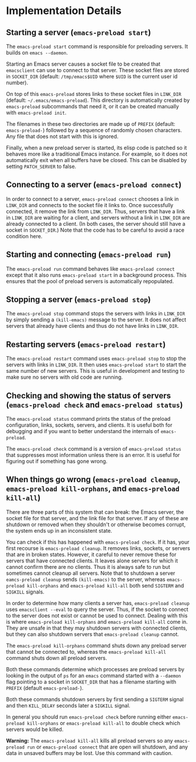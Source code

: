 # Implementation Details

## Starting a server (`emacs-preload start`)

The `emacs-preload start` command is responsible for preloading servers.  It
builds on `emacs --daemon`.

Starting an Emacs server causes a socket file to be created that `emacsclient`
can use to connect to that server.  These socket files are stored in
`SOCKET_DIR` (default: `/tmp/emacs$UID` where `$UID` is the current user id
number).

On top of this `emacs-preload` stores links to these socket files in
`LINK_DIR` (default: `~/.emacs/emacs-preload`).  This directory is
automatically created by `emacs-preload` subcommands that need it, or it can
be created manually with `emacs-preload init`.

The filenames in these two directories are made up of `PREFIX` (default:
`emacs-preload-`) followed by a sequence of randomly chosen characters.  Any
file that does not start with this is ignored.

Finally, when a new preload server is started, its elisp code is patched so it
behaves more like a traditional Emacs instance.  For example, so it does not
automatically exit when all buffers have be closed.  This can be disabled by
setting `PATCH_SERVER` to false.

## Connecting to a server (`emacs-preload connect`)

In order to connect to a server, `emacs-preload connect` chooses a link in
`LINK_DIR` and connects to the socket file it links to.  Once successfully
connected, it remove the link from `LINK_DIR`.  Thus, servers that have a link
in `LINK_DIR` are waiting for a client, and servers without a link in
`LINK_DIR` are already connected to a client.  (In both cases, the server
should still have a socket in `SOCKET_DIR`.)  Note that the code has to be
careful to avoid a race condition here.

## Starting and connecting (`emacs-preload run`)

The `emacs-preload run` command behaves like `emacs-preload connect` except
that it also runs `emacs-preload start` in a background process.  This ensures
that the pool of preload servers is automatically repopulated.

## Stopping a server (`emacs-preload stop`)

The `emacs-preload stop` command stops the servers with links in `LINK_DIR` by
simply sending a `(kill-emacs)` message to the server.  It does not affect
servers that already have clients and thus do not have links in `LINK_DIR`.

## Restarting servers (`emacs-preload restart`)

The `emacs-preload restart` command uses `emacs-preload stop` to stop the
servers with links in `LINK_DIR`.  It then uses `emacs-preload start` to start
the same number of new servers.  This is useful in development and testing to
make sure no servers with old code are running.

## Checking and showing the status of servers (`emacs-preload check` and `emacs-preload status`)

The `emacs-preload status` command prints the status of the preload
configuration, links, sockets, servers, and clients.  It is useful both for
debugging and if you want to better understand the internals of
`emacs-preload`.

The `emacs-preload check` command is a version of `emacs-preload status` that
suppresses most information unless there is an error.  It is useful for
figuring out if something has gone wrong.

## When things go wrong (`emacs-preload cleanup`, `emacs-preload kill-orphans`, and `emacs-preload kill-all`)

There are three parts of this system that can break: the Emacs server, the
socket file for that server, and the link file for that server.  If any of
these are shutdown or removed when they shouldn't or otherwise becomes
corrupt, the system ends up in an inconsistent state.

You can check if this has happened with `emacs-preload check`.  If it has,
your first recourse is `emacs-preload cleanup`.  It removes links, sockets, or
servers that are in broken states.  However, it careful to never remove these
for servers that have connected clients.  It leaves alone servers for which it
cannot confirm there are no clients.  Thus it is always safe to run but
sometimes cannot cleanup all servers.  Note that to shutdown a server
`eamcs-preload cleanup` sends `(kill-emacs)` to the server, whereas
`emacs-preload kill-orphans` and `emacs-preload kill-all` both send `SIGTERM`
and `SIGKILL` signals.

In order to determine how many clients a server has, `emacs-preload cleanup`
uses `emacsclient --eval` to query the server.  Thus, if the socket to connect
to the server does not exist or cannot be used to connect.  Dealing with this
is where `emacs-preload kill-orphans` and `emacs-preload kill-all` come in.
They are unsafe in that they may shutdown servers with connected clients, but
they can also shutdown servers that `emacs-preload cleanup` cannot.

The `emacs-preload kill-orphans` command shuts down any preload server that
cannot be connected to, whereas the `emacs-preload kill-all` command shuts down
all preload servers.

Both these commands determine which processes are preload servers by looking
in the output of `ps` for an `emacs` command started with a `--daemon` flag
pointing to a socket in `SOCKET_DIR` that has a filename starting with
`PREFIX` (default `emacs-preload-`).

Both these commands shutdown servers by first sending a `SIGTERM` signal and
then `KILL_DELAY` seconds later a `SIGKILL` signal.

In general you should run `emacs-preload check` before running either
`emacs-preload kill-orphans` or `emacs-preload kill-all` to double check which
servers would be killed.

**Warning:** The `emacs-preload kill-all` kills all preload servers so any
`emacs-preload run` or `emacs-preload connect` that are open will shutdown,
and any data in unsaved buffers may be lost. Use this command with caution.
